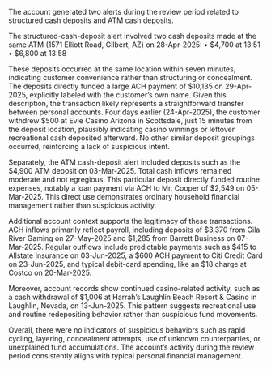 The account generated two alerts during the review period related to structured cash deposits and ATM cash deposits.

The structured-cash-deposit alert involved two cash deposits made at the same ATM (1571 Elliott Road, Gilbert, AZ) on 28-Apr-2025:
	•	$4,700 at 13:51
	•	$6,800 at 13:58

These deposits occurred at the same location within seven minutes, indicating customer convenience rather than structuring or concealment. The deposits directly funded a large ACH payment of $10,135 on 29-Apr-2025, explicitly labeled with the customer’s own name. Given this description, the transaction likely represents a straightforward transfer between personal accounts. Four days earlier (24-Apr-2025), the customer withdrew $500 at Evie Casino Arizona in Scottsdale, just 15 minutes from the deposit location, plausibly indicating casino winnings or leftover recreational cash deposited afterward. No other similar deposit groupings occurred, reinforcing a lack of suspicious intent.

Separately, the ATM cash-deposit alert included deposits such as the $4,900 ATM deposit on 03-Mar-2025. Total cash inflows remained moderate and not egregious. This particular deposit directly funded routine expenses, notably a loan payment via ACH to Mr. Cooper of $2,549 on 05-Mar-2025. This direct use demonstrates ordinary household financial management rather than suspicious activity.

Additional account context supports the legitimacy of these transactions. ACH inflows primarily reflect payroll, including deposits of $3,370 from Gila River Gaming on 27-May-2025 and $1,285 from Barrett Business on 07-Mar-2025. Regular outflows include predictable payments such as $415 to Allstate Insurance on 03-Jun-2025, a $600 ACH payment to Citi Credit Card on 23-Jun-2025, and typical debit-card spending, like an $18 charge at Costco on 20-Mar-2025.

Moreover, account records show continued casino-related activity, such as a cash withdrawal of $1,006 at Harrah’s Laughlin Beach Resort & Casino in Laughlin, Nevada, on 13-Jun-2025. This pattern suggests recreational use and routine redepositing behavior rather than suspicious fund movements.

Overall, there were no indicators of suspicious behaviors such as rapid cycling, layering, concealment attempts, use of unknown counterparties, or unexplained fund accumulations. The account’s activity during the review period consistently aligns with typical personal financial management.
